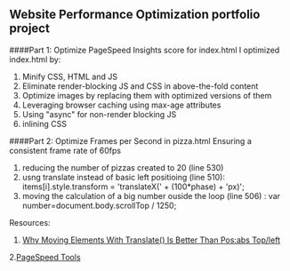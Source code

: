 ## Website Performance Optimization portfolio project

####Part 1: Optimize PageSpeed Insights score for index.html
I optimized index.html by:

1. Minify CSS, HTML and JS
2. Eliminate render-blocking JS and CSS in above-the-fold content
3. Optimize images by replacing them with optimized versions of them
4. Leveraging browser caching using max-age attributes
5. Using "async" for non-render blocking JS
6. inlining CSS

####Part 2: Optimize Frames per Second in pizza.html
Ensuring a consistent frame rate of 60fps

1. reducing the number of pizzas created to 20 (line 530)
2. usng translate instead of basic left positioing (line 510): 
items[i].style.transform = 'translateX(' + (100*phase) + 'px)';
3. moving the calculation of a big number ouside the loop (line 506) : 
var number=document.body.scrollTop / 1250;

Resources:
1. [Why Moving Elements With Translate() Is Better Than Pos:abs Top/left](http://www.paulirish.com/2012/why-moving-elements-with-translate-is-better-than-posabs-topleft/)

2.[PageSpeed Tools](https://developers.google.com/speed/pagespeed/)

